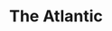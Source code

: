---
collection_archive: false
collection_awards: []
collection_category:
  - Editorial
  - Editorial
  - Reportage
  - Color
  - Still Life + Details
  - Environments
  - Portraits
  - Color
collection_content: >-
  Republican women in America’s suburbs helped make Joe Biden president, Elaine
  Godfrey reports. Are they Democrats now?⁠⠀⁠⠀  

  ⁠⠀  

  In Arizona, a key battleground state for the presidency, these Republican
  women—all white, all from the greater Phoenix area—had been repelled by Donald
  Trump in 2016. But none of them voted for Hillary Clinton. Over the past four
  years, as they watched their party fall to Trumpism, their disgust sent them
  all in the same direction: the Democratic Party, Godfrey reports.⁠⠀  

  ⁠⠀  

  “If you pointed to any of us and asked if we’re Republican … It just doesn’t
  fit anymore,” Jane Andersen, a disillusioned Maricopa County Republican who
  voted for Biden, told Godfrey. ⁠⠀  

  ⁠⠀  

  Biden is currently leading Trump in both Maricopa County and Arizona overall.
  Fox News and the AP called the state for Biden, though the major news networks
  have yet to make a call. But for Andersen, Fox’s decision to call her state
  for Biden was like “walking toward a new nation, I’m walking through the
  wilderness, but I feel okay with that.” ⁠
collection_cover: 'https://d1sf55qlb7p6hz.cloudfront.net/atlantic-33.jpg'
collection_cover_mobile: 'https://d1sf55qlb7p6hz.cloudfront.net/atlantic-23.jpg'
collection_description: >-
  Republican women in America’s suburbs helped make Joe Biden president, Elaine
  Godfrey reports. Are they Democrats now?⁠
collection_description_alignment: center
collection_exhibition: []
collection_filter: Commissioned + Stock
collection_hidden: false
collection_meta: 'Republican Women Helped Elect Joe Biden '
collection_press: []
collection_preview:
  - 'https://d1sf55qlb7p6hz.cloudfront.net/iec_covers-3.jpg'
  - 'https://d1sf55qlb7p6hz.cloudfront.net/iec_covers-2.jpg'
  - 'https://d1sf55qlb7p6hz.cloudfront.net/iec_covers-1.jpg'
  - 'https://d1sf55qlb7p6hz.cloudfront.net/iec_covers-4.jpg'
  - 'https://d1sf55qlb7p6hz.cloudfront.net/iec_covers-5.jpg'
cover_image: 'https://d1sf55qlb7p6hz.cloudfront.net/social-31.jpg'
date: ''
layout: blocks
logo: ''
navigation_theme: white
px_extra: true
slug: the-atlantic-election
theme_color: '#BA86EF'
theme_color_all_works: '#BCF6A6'
title: The Atlantic
collection_blocks:
  - _bookshop_name: collections/media-row-start
    row_alignment: between
  - _bookshop_name: collections/media-element
    block: media-element
    color: '#FFF0AE'
    image: 'https://d1sf55qlb7p6hz.cloudfront.net/atlantic-23.jpg'
    margin_left: '0'
    margin_right: '0'
    margin_y: '300'
    width: '60'
  - _bookshop_name: collections/media-element
    align_y: start
    color: '#DDECF9'
    image: 'https://d1sf55qlb7p6hz.cloudfront.net/atlantic-24.jpg'
    margin_left: '0'
    margin_right: '0'
    margin_y: '100'
    width: '33'
  - _bookshop_name: collections/media-row
    row_alignment: between
  - _bookshop_name: collections/media-element
    align_y: start
    color: '#EDF3E7'
    image: 'https://d1sf55qlb7p6hz.cloudfront.net/atlantic-25.jpg'
    margin_left: '45'
    margin_right: '0'
    margin_y: '100'
    width: '40'
  - _bookshop_name: collections/media-row
    row_alignment: between
  - _bookshop_name: collections/media-element
    block: media-element
    color: '#EEFBFC'
    image: 'https://d1sf55qlb7p6hz.cloudfront.net/atlantic-27.jpg'
    margin_left: '15'
    margin_right: '0'
    margin_y: '400'
    width: '45'
  - _bookshop_name: collections/media-element
    block: media-element
    color: '#FFE9E6'
    image: 'https://d1sf55qlb7p6hz.cloudfront.net/atlantic-26.jpg'
    margin_left: '0'
    margin_right: '5'
    margin_y: '100'
    width: '30'
  - _bookshop_name: collections/media-row
    row_alignment: between
  - _bookshop_name: collections/media-element
    block: media-element
    color: '#EAF6E6'
    image: 'https://d1sf55qlb7p6hz.cloudfront.net/atlantic-28.jpg'
    margin_left: '0'
    margin_right: ''
    margin_y: '100'
    width: '20'
  - _bookshop_name: collections/media-element
    block: media-element
    color: '#E5FAF5'
    image: 'https://d1sf55qlb7p6hz.cloudfront.net/atlantic-29.jpg'
    margin_left: '0'
    margin_right: '45'
    margin_y: '200'
    width: '30'
  - _bookshop_name: collections/media-row
    row_alignment: between
  - _bookshop_name: collections/media-element
    block: media-element
    color: '#FDF3CA'
    image: 'https://d1sf55qlb7p6hz.cloudfront.net/atlantic-30.jpg'
    margin_left: '35'
    margin_right: '0'
    margin_y: '100'
    width: '45'
  - _bookshop_name: collections/media-row
    row_alignment: between
  - _bookshop_name: collections/media-element
    align_y: start
    color: '#D8F7C0'
    image: 'https://d1sf55qlb7p6hz.cloudfront.net/atlantic-32.jpg'
    margin_left: '20'
    margin_right: '0'
    margin_y: '100'
    width: '25'
  - _bookshop_name: collections/media-element
    block: media-element
    color: '#F5EEEA'
    image: 'https://d1sf55qlb7p6hz.cloudfront.net/atlantic-31.jpg'
    margin_left: '0'
    margin_right: '5'
    margin_y: '400'
    width: '40'
  - _bookshop_name: collections/media-row
    row_alignment: between
  - _bookshop_name: collections/media-element
    block: media-element
    color: '#E4F4F8'
    image: 'https://d1sf55qlb7p6hz.cloudfront.net/atlantic-33.jpg'
    margin_left: '25'
    margin_right: ''
    margin_y: '100'
    width: '60'
  - _bookshop_name: collections/media-row-end
---